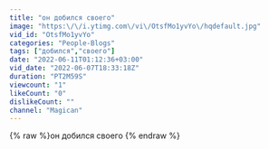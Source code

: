 ```yaml
---
title: "он добился своего"
image: "https:\/\/i.ytimg.com\/vi\/OtsfMo1yvYo\/hqdefault.jpg"
vid_id: "OtsfMo1yvYo"
categories: "People-Blogs"
tags: ["добился","своего"]
date: "2022-06-11T01:12:36+03:00"
vid_date: "2022-06-07T18:33:18Z"
duration: "PT2M59S"
viewcount: "1"
likeCount: "0"
dislikeCount: ""
channel: "Magican"
---
```

{% raw %}он добился своего {% endraw %}
